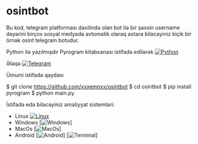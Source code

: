 # osintbot

Bu kod, telegram platforması daxilində olan bot ilə bir şəxsin username dəyərini birçox sosyal medyada avtomatik olaraq axtara biləcəyiniz kiçik bir örnək osint telegram botudur. 

Python ilə yazılmışdır Pyrogram kitabxanası istifadə edilərək
[![Python](https://img.shields.io/badge/Python-Download-blue?logo=python)](https://www.python.org/download)

Əlaqə
[![Telegram](https://img.shields.io/badge/Telegram-Chat-blue?logo=telegram)](https://t.me/emnysfv)

Ümumi istifadə qaydası 

$ git clone https://github.com/xxxemnxx/osintbot
$ cd osintbot
$ pip install pyrogram
$ python main.py


İstifadə edə biləcəyiniz əməliyyat sistemləri:
- Linux [![Linux](https://img.shields.io/badge/Linux-Info-blue?logo=linux)](https://www.example.com)
- Windows [![Windows](https://img.shields.io/badge/Windows-Info-blue?logo=windows)]
- MacOs [![MacOs](https://img.shields.io/badge/MacOs-Info-blue?logo=apple)]
- Android [![Android](https://img.shields.io/badge/Android-Info-green?logo=android)] [![Terminal](https://img.shields.io/badge/Terminal-Info-black?logo=terminal)]

